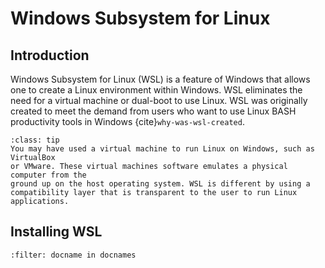 # Windows Subsystem for Linux

## Introduction

Windows Subsystem for Linux (WSL) is a feature of Windows that allows one to
create a Linux environment within Windows. WSL eliminates the need for a
virtual machine or dual-boot to use Linux. WSL was originally created to meet the
demand from users who want to use Linux BASH productivity tools in Windows
{cite}`why-was-wsl-created`.


`````{admonition} How is WSL different from a virtual machine?
:class: tip
You may have used a virtual machine to run Linux on Windows, such as VirtualBox
or VMware. These virtual machines software emulates a physical computer from the
ground up on the host operating system. WSL is different by using a
compatibility layer that is transparent to the user to run Linux applications.
`````

## Installing WSL



```{bibliography}
:filter: docname in docnames
```